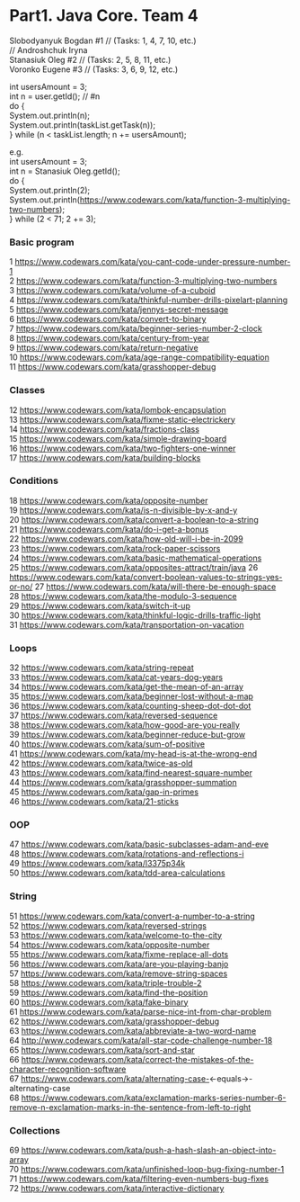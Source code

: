 # Part1. Java Core. Team 4

Slobodyanyuk Bogdan #1 // (Tasks: 1, 4, 7, 10, etc.)  
// Androshchuk Iryna  
Stanasiuk Oleg #2 // (Tasks: 2, 5, 8, 11, etc.)  
Voronko Eugene #3 // (Tasks: 3, 6, 9, 12, etc.) 

int usersAmount = 3;  
int n = user.getId(); // #n  
do  {  
    System.out.println(n);  
    System.out.println(taskList.getTask(n));  
} while (n < taskList.length; n += usersAmount);  

e.g.  
int usersAmount = 3;  
int n = Stanasiuk Oleg.getId();  
do  {  
    System.out.println(2);  
    System.out.println(https://www.codewars.com/kata/function-3-multiplying-two-numbers);  
} while (2 < 71; 2 += 3);  

### Basic program
1  https://www.codewars.com/kata/you-cant-code-under-pressure-number-1  
2  https://www.codewars.com/kata/function-3-multiplying-two-numbers  
3  https://www.codewars.com/kata/volume-of-a-cuboid  
4  https://www.codewars.com/kata/thinkful-number-drills-pixelart-planning  
5  https://www.codewars.com/kata/jennys-secret-message  
6  https://www.codewars.com/kata/convert-to-binary  
7  https://www.codewars.com/kata/beginner-series-number-2-clock  
8  https://www.codewars.com/kata/century-from-year  
9  https://www.codewars.com/kata/return-negative  
10 https://www.codewars.com/kata/age-range-compatibility-equation  
11 https://www.codewars.com/kata/grasshopper-debug  

### Classes
12 https://www.codewars.com/kata/lombok-encapsulation  
13 https://www.codewars.com/kata/fixme-static-electrickery  
14 https://www.codewars.com/kata/fractions-class  
15 https://www.codewars.com/kata/simple-drawing-board  
16 https://www.codewars.com/kata/two-fighters-one-winner  
17 https://www.codewars.com/kata/building-blocks  

### Conditions
18 https://www.codewars.com/kata/opposite-number  
19 https://www.codewars.com/kata/is-n-divisible-by-x-and-y  
20 https://www.codewars.com/kata/convert-a-boolean-to-a-string  
21 https://www.codewars.com/kata/do-i-get-a-bonus  
22 https://www.codewars.com/kata/how-old-will-i-be-in-2099  
23 https://www.codewars.com/kata/rock-paper-scissors  
24 https://www.codewars.com/kata/basic-mathematical-operations  
25 https://www.codewars.com/kata/opposites-attract/train/java
26 https://www.codewars.com/kata/convert-boolean-values-to-strings-yes-or-no/
27 https://www.codewars.com/kata/will-there-be-enough-space  
28 https://www.codewars.com/kata/the-modulo-3-sequence  
29 https://www.codewars.com/kata/switch-it-up  
30 https://www.codewars.com/kata/thinkful-logic-drills-traffic-light  
31 https://www.codewars.com/kata/transportation-on-vacation  

### Loops
32 https://www.codewars.com/kata/string-repeat  
33 https://www.codewars.com/kata/cat-years-dog-years  
34 https://www.codewars.com/kata/get-the-mean-of-an-array  
35 https://www.codewars.com/kata/beginner-lost-without-a-map  
36 https://www.codewars.com/kata/counting-sheep-dot-dot-dot  
37 https://www.codewars.com/kata/reversed-sequence  
38 https://www.codewars.com/kata/how-good-are-you-really  
39 https://www.codewars.com/kata/beginner-reduce-but-grow  
40 https://www.codewars.com/kata/sum-of-positive  
41 https://www.codewars.com/kata/my-head-is-at-the-wrong-end  
42 https://www.codewars.com/kata/twice-as-old  
43 https://www.codewars.com/kata/find-nearest-square-number  
44 https://www.codewars.com/kata/grasshopper-summation  
45 https://www.codewars.com/kata/gap-in-primes  
46 https://www.codewars.com/kata/21-sticks  

### OOP
47 https://www.codewars.com/kata/basic-subclasses-adam-and-eve  
48 https://www.codewars.com/kata/rotations-and-reflections-i  
49 https://www.codewars.com/kata/l3375p34k  
50 https://www.codewars.com/kata/tdd-area-calculations  

### String
51 https://www.codewars.com/kata/convert-a-number-to-a-string  
52 https://www.codewars.com/kata/reversed-strings  
53 https://www.codewars.com/kata/welcome-to-the-city  
54 https://www.codewars.com/kata/opposite-number  
55 https://www.codewars.com/kata/fixme-replace-all-dots  
56 https://www.codewars.com/kata/are-you-playing-banjo  
57 https://www.codewars.com/kata/remove-string-spaces  
58 https://www.codewars.com/kata/triple-trouble-2  
59 https://www.codewars.com/kata/find-the-position  
60 https://www.codewars.com/kata/fake-binary  
61 https://www.codewars.com/kata/parse-nice-int-from-char-problem  
62 https://www.codewars.com/kata/grasshopper-debug  
63 https://www.codewars.com/kata/abbreviate-a-two-word-name  
64 http://www.codewars.com/kata/all-star-code-challenge-number-18  
65 https://www.codewars.com/kata/sort-and-star  
66 https://www.codewars.com/kata/correct-the-mistakes-of-the-character-recognition-software  
67 https://www.codewars.com/kata/alternating-case-<-equals->-alternating-case  
68 https://www.codewars.com/kata/exclamation-marks-series-number-6-remove-n-exclamation-marks-in-the-sentence-from-left-to-right  

### Collections  
69 https://www.codewars.com/kata/push-a-hash-slash-an-object-into-array  
70 https://www.codewars.com/kata/unfinished-loop-bug-fixing-number-1  
71 https://www.codewars.com/kata/filtering-even-numbers-bug-fixes  
72 https://www.codewars.com/kata/interactive-dictionary  

